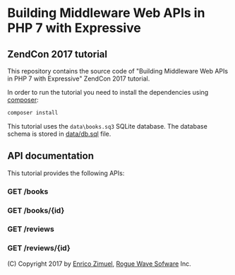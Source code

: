 # Building Middleware Web APIs in PHP 7 with Expressive

## ZendCon 2017 tutorial

This repository contains the source code of "Building Middleware Web APIs in PHP
7 with Expressive" ZendCon 2017 tutorial.

In order to run the tutorial you need to install the dependencies using
[composer](https://getcomposer.org/):

```bash
composer install
```

This tutorial uses the `data\books.sq3` SQLite database. The database schema is
stored in [data/db.sql](data/db.sql) file.


## API documentation

This tutorial provides the following APIs:

### GET /books

### GET /books/{id}

### GET /reviews

### GET /reviews/{id}


(C) Copyright 2017 by [Enrico Zimuel](https://www.zimuel.it/), [Rogue Wave Sofware](https://www.roguewave.com/)
Inc.
